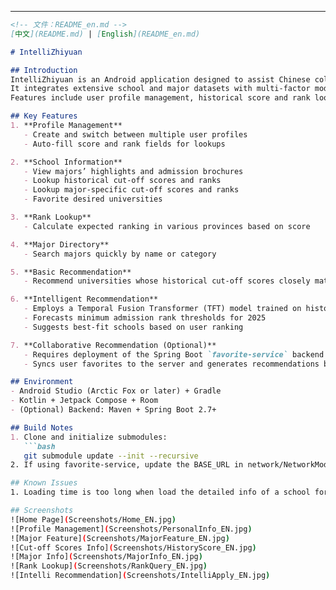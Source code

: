 
---

```markdown
<!-- 文件：README_en.md -->
[中文](README.md) | [English](README_en.md)

# IntelliZhiyuan

## Introduction
IntelliZhiyuan is an Android application designed to assist Chinese college-entrance exam candidates in selecting and submitting their university choices.  
It integrates extensive school and major datasets with multi-factor models and temporal forecasting algorithms to deliver precise recommendations.  
Features include user profile management, historical score and rank lookup, intelligent prediction, and optional collaborative recommendations—aimed at improving decision-making efficiency and admission success rate.

## Key Features
1. **Profile Management**  
   - Create and switch between multiple user profiles  
   - Auto-fill score and rank fields for lookups

2. **School Information**  
   - View majors’ highlights and admission brochures  
   - Lookup historical cut-off scores and ranks  
   - Lookup major-specific cut-off scores and ranks  
   - Favorite desired universities

3. **Rank Lookup**  
   - Calculate expected ranking in various provinces based on score

4. **Major Directory**  
   - Search majors quickly by name or category

5. **Basic Recommendation**  
   - Recommend universities whose historical cut-off scores closely match the user’s score

6. **Intelligent Recommendation**  
   - Employs a Temporal Fusion Transformer (TFT) model trained on historical admission data and major features  
   - Forecasts minimum admission rank thresholds for 2025  
   - Suggests best-fit schools based on user ranking

7. **Collaborative Recommendation (Optional)**  
   - Requires deployment of the Spring Boot `favorite-service` backend  
   - Syncs user favorites to the server and generates recommendations based on community similarity

## Environment
- Android Studio (Arctic Fox or later) + Gradle  
- Kotlin + Jetpack Compose + Room  
- (Optional) Backend: Maven + Spring Boot 2.7+

## Build Notes
1. Clone and initialize submodules:  
   ```bash
   git submodule update --init --recursive
2. If using favorite-service, update the BASE_URL in network/NetworkModule.kt to your backend endpoint.

## Known Issues
1. Loading time is too long when load the detailed info of a school for the first time.

## Screenshots
![Home Page](Screenshots/Home_EN.jpg)
![Profile Management](Screenshots/PersonalInfo_EN.jpg)
![Major Feature](Screenshots/MajorFeature_EN.jpg)
![Cut-off Scores Info](Screenshots/HistoryScore_EN.jpg)
![Major Info](Screenshots/MajorInfo_EN.jpg)
![Rank Lookup](Screenshots/RankQuery_EN.jpg)
![Intelli Recommendation](Screenshots/IntelliApply_EN.jpg)